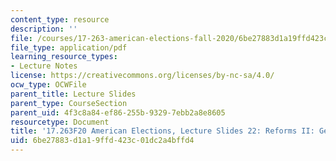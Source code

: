```yaml
---
content_type: resource
description: ''
file: /courses/17-263-american-elections-fall-2020/6be27883d1a19ffd423c01dc2a4bffd4_MIT17_263F20_Lec22.pdf
file_type: application/pdf
learning_resource_types:
- Lecture Notes
license: https://creativecommons.org/licenses/by-nc-sa/4.0/
ocw_type: OCWFile
parent_title: Lecture Slides
parent_type: CourseSection
parent_uid: 4f3c8a84-ef86-255b-9329-7ebb2a8e8605
resourcetype: Document
title: '17.263F20 American Elections, Lecture Slides 22: Reforms II: Gerrymandering'
uid: 6be27883-d1a1-9ffd-423c-01dc2a4bffd4
---
```

